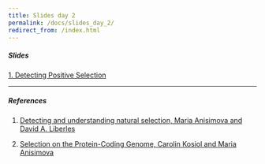 ```yaml
---
title: Slides day 2
permalink: /docs/slides_day_2/
redirect_from: /index.html
---
```


##### Slides

<a href="../../tutorial_data/slides_day2/Positive_Selection_2017.pdf" class="btn btn-default active">1. Detecting Positive Selection</a>

---

##### References

1. [Detecting and understanding natural selection, Maria Anisimova and David A. Liberles](../../tutorial_data/slides_day2/AnisimovaLiberles_Chapter6.pdf)

2. [Selection on the Protein-Coding Genome, Carolin Kosiol and Maria Anisimova](../../tutorial_data/slides_day2/2012KosiolAnisimova.pdf)
